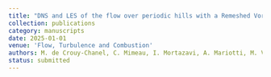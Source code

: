 ```yaml
---
title: "DNS and LES of the flow over periodic hills with a Remeshed Vortex Method."
collection: publications
category: manuscripts
date: 2025-01-01
venue: 'Flow, Turbulence and Combustion'
authors: M. de Crouy-Chanel, C. Mimeau, I. Mortazavi, A. Mariotti, M. V. Salvetti
status: submitted
---
```

